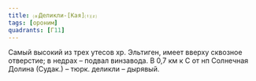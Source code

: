 ```yaml
---
title: ⒜Деликли-[Кая]⒯⒵
tags: [ороним]
quadrants: [Г11]
---
```


Самый высокий из трех утесов хр. Эльтиген, имеет вверху сквозное отверстие; в
недрах – подвал винзавода. В 0,7 км к С от нп Солнечная Долина (Судак.) – тюрк.
деликли – дырявый.
